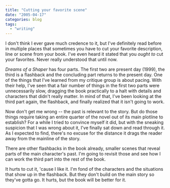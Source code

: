 ```yaml
---
title: "Cutting your favorite scene"
date: "2005-04-17"
categories: blog
tags:
  - "writing"
---
```


I don't think I ever gave much credence to it, but I've definitely read before in multiple places that sometimes you have to cut your favorite description, line or scene from your book. I've even heard it stated that you _ought to_ cut your favorites. Never really understood that until now.

_Dreams of a Shaper_ has four parts. The first two are present day (1999), the third is a flashback and the concluding part returns to the present day. One of the things that I've learned from my critique group is about pacing. With their help, I've seen that a fair number of things in the first two parts were unnecessarily slow, dragging the book practically to a halt with details and characters that didn't really matter. In mind of that, I've been looking at the third part again, the flashback, and finally realized that it isn't going to work.

Now don't get me wrong -- the past is relevant to the story. But do those things require taking an entire quarter of the novel out of its main plotline to establish? For a while I tried to convince myself it did, but with the sneaking suspicion that I was wrong about it, I've finally sat down and read through it. As I expected to find, there's no excuse for the distance it drags the reader away from the mainline of the story.

There are other flashbacks in the book already, smaller scenes that reveal parts of the main character's past. I'm going to revisit those and see how I can work the third part into the rest of the book.

It hurts to cut it, 'cause I like it. I'm fond of the characters and the situations that show up in the flashback. But they don't build on the main story so they've gotta go. It hurts, but the book will be better for it.
